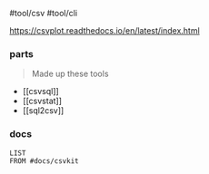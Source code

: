 #tool/csv #tool/cli

https://csvplot.readthedocs.io/en/latest/index.html

### parts
> Made up these tools
- [[csvsql]]
- [[csvstat]]
- [[sql2csv]]

### docs

```dataview
LIST
FROM #docs/csvkit 
```

